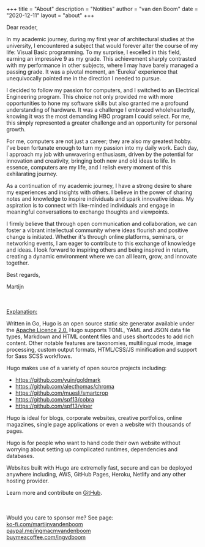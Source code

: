 +++
title = "About"
description = "Notities"
author = "van den Boom"
date = "2020-12-11"
layout = "about"
+++

Dear reader,

In my academic journey, during my first year of architectural studies at the university, I encountered a subject that would forever alter the course of my life: Visual Basic programming. To my surprise, I excelled in this field, earning an impressive 9 as my grade. This achievement sharply contrasted with my performance in other subjects, where I may have barely managed a passing grade. It was a pivotal moment, an 'Eureka' experience that unequivocally pointed me in the direction I needed to pursue.

I decided to follow my passion for computers, and I switched to an Electrical Engineering program. This choice not only provided me with more opportunities to hone my software skills but also granted me a profound understanding of hardware. It was a challenge I embraced wholeheartedly, knowing it was the most demanding HBO program I could select. For me, this simply represented a greater challenge and an opportunity for personal growth.

For me, computers are not just a career; they are also my greatest hobby. I've been fortunate enough to turn my passion into my daily work. Each day, I approach my job with unwavering enthusiasm, driven by the potential for innovation and creativity, bringing both new and old ideas to life. In essence, computers are my life, and I relish every moment of this exhilarating journey.

As a continuation of my academic journey, I have a strong desire to share my experiences and insights with others. I believe in the power of sharing notes and knowledge to inspire individuals and spark innovative ideas. My aspiration is to connect with like-minded individuals and engage in meaningful conversations to exchange thoughts and viewpoints.

I firmly believe that through open communication and collaboration, we can foster a vibrant intellectual community where ideas flourish and positive change is initiated. Whether it's through online platforms, seminars, or networking events, I am eager to contribute to this exchange of knowledge and ideas. I look forward to inspiring others and being inspired in return, creating a dynamic environment where we can all learn, grow, and innovate together.

Best regards,

Martijn

</br>
</br>
<u>Explanation:</u>

Written in Go, Hugo is an open source static site generator available under the [Apache Licence 2.0.](https://github.com/gohugoio/hugo/blob/master/LICENSE) Hugo supports TOML, YAML and JSON data file types, Markdown and HTML content files and uses shortcodes to add rich content. Other notable features are taxonomies, multilingual mode, image processing, custom output formats, HTML/CSS/JS minification and support for Sass SCSS workflows.

Hugo makes use of a variety of open source projects including:

* https://github.com/yuin/goldmark
* https://github.com/alecthomas/chroma
* https://github.com/muesli/smartcrop
* https://github.com/spf13/cobra
* https://github.com/spf13/viper

Hugo is ideal for blogs, corporate websites, creative portfolios, online magazines, single page applications or even a website with thousands of pages.

Hugo is for people who want to hand code their own website without worrying about setting up complicated runtimes, dependencies and databases.

Websites built with Hugo are extremelly fast, secure and can be deployed anywhere including, AWS, GitHub Pages, Heroku, Netlify and any other hosting provider.

Learn more and contribute on [GitHub](https://github.com/gohugoio).

</br>
</br>
Would you care to sponsor me? See page: </br>
<a href='https://ko-fi.com/martijnvandenboom'>ko-fi.com/martijnvandenboom</a> </br>
<a href='https://paypal.me/ingmacmvandenboom'>paypal.me/ingmacmvandenboom</a> </br>
<a href='https://buymeacoffee.com/ingvdboom'>buymeacoffee.com/ingvdboom</a>